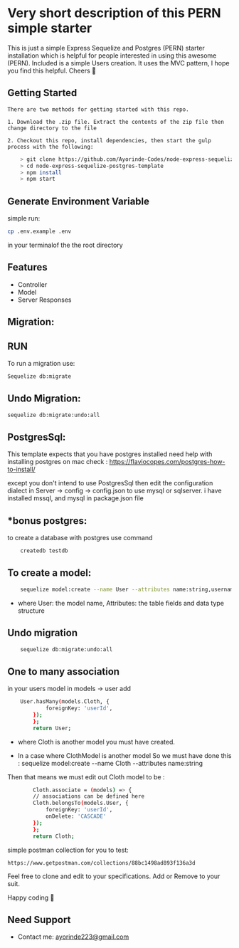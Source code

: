 # Very short description of this PERN simple starter

This is just a simple Express Sequelize and Postgres (PERN) starter installation which is helpful for people interested in using this awesome (PERN). Included is a simple Users creation. It uses the MVC pattern, I hope you find this helpful. Cheers :clinking_glasses: 


## Getting Started
    There are two methods for getting started with this repo. 

    1. Download the .zip file. Extract the contents of the zip file then change directory to the file

    2. Checkout this repo, install dependencies, then start the gulp process with the following:

```bash
    > git clone https://github.com/Ayorinde-Codes/node-express-sequelize-postgres-template.git
    > cd node-express-sequelize-postgres-template
    > npm install
    > npm start
```

## Generate Environment Variable

simple run:

```bash
cp .env.example .env 
```
in your terminalof the the root directory

## Features
- Controller
- Model
- Server Responses 


## Migration:

## RUN 

To run a migration use:
```bash
Sequelize db:migrate
```

## Undo Migration:
```bash
sequelize db:migrate:undo:all 
```


## PostgresSql:

This template expects that you have postgres installed 
need help with installing postgres on mac check :
https://flaviocopes.com/postgres-how-to-install/

except you don't intend to use PostgresSql then edit the configuration dialect in Server -> config -> config.json 
to use mysql or sqlserver. i have installed mssql, and mysql in package.json file

## *bonus postgres:
to create a database with postgres use command 
```bash
    createdb testdb
```


## To create a model:

```bash
    sequelize model:create --name User --attributes name:string,username:string,email:string,password:string
```
* where
User: the model name,
Attributes: the table fields and data type structure


## Undo migration 
```bash
    sequelize db:migrate:undo:all
```


## One to many association 
in your users model in models -> user add 

```bash
    User.hasMany(models.Cloth, {
            foreignKey: 'userId',
        });
        };
        return User;
```

* where Cloth is another model you must have created.


* In a case where ClothModel is another model 
So we must have done this  : sequelize model:create --name Cloth --attributes name:string

Then that means we must edit out Cloth model to be :

```bash
        Cloth.associate = (models) => {
        // associations can be defined here
        Cloth.belongsTo(models.User, {
            foreignKey: 'userId',
            onDelete: 'CASCADE'
        });
        };
        return Cloth;
```

 simple postman collection for you to test: 

    https://www.getpostman.com/collections/88bc1498ad893f136a3d
 
 Feel free to clone and edit to your specifications. Add or Remove to your suit. 

 Happy coding :smiling_face_with_three_hearts:	

## Need Support
 - Contact me: ayorinde223@gmail.com

